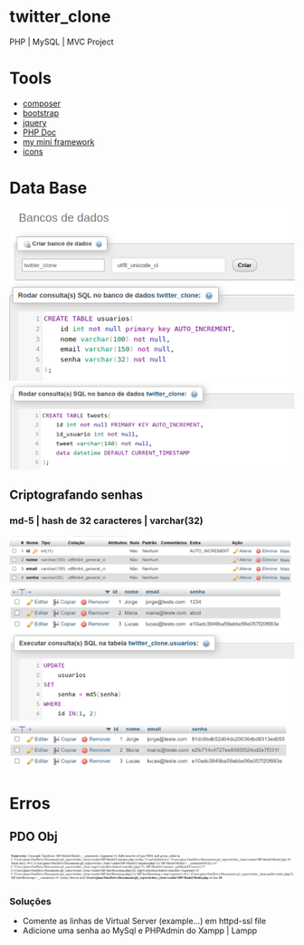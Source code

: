 # twitter_clone
PHP | MySQL | MVC Project

# Tools
- [composer](https://getcomposer.org/)
- [bootstrap](https://getbootstrap.com/)
- [jquery](https://jquery.com/)
- [PHP Doc](https://www.php.net/)
- [my mini framework](https://github.com/glaucoSapucaia/MVC_php)
- [icons](https://fontawesome.com/)

# Data Base
![alt text](img/image.png)  
![alt text](img/image-1.png)  
![alt text](img/image-7.png)  

## Criptografando senhas
### md-5 | hash de 32 caracteres | varchar(32)
![alt text](img/image-3.png)  
![alt text](img/image-4.png)  
![alt text](img/image-5.png)  
![alt text](img/image-6.png)

# Erros
## PDO Obj  
 ![alt text](img/image-2.png)  
### Soluções
  - Comente as linhas de Virtual Server (example...) em httpd-ssl file
  - Adicione uma senha ao MySql e PHPAdmin do Xampp | Lampp